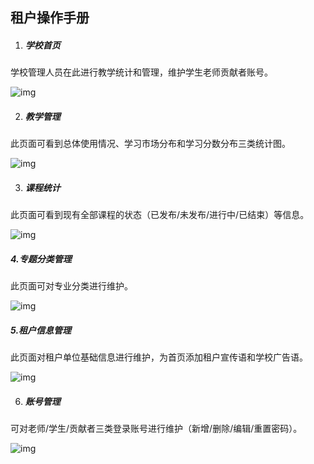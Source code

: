 ## 租户操作手册

1. ##### 学校首页

学校管理人员在此进行教学统计和管理，维护学生老师贡献者账号。

![img](D:\git\intro_to_MOOP\images\8-1.png )



2. ##### 教学管理

此页面可看到总体使用情况、学习市场分布和学习分数分布三类统计图。

![img](D:\git\intro_to_MOOP\images\8-2.png)



3. ##### 课程统计

此页面可看到现有全部课程的状态（已发布/未发布/进行中/已结束）等信息。

![img](D:\git\intro_to_MOOP\images\8-3.png)



##### 4.专题分类管理

此页面可对专业分类进行维护。

![img](D:\git\intro_to_MOOP\images\8-4.png)



##### 5.租户信息管理

此页面对租户单位基础信息进行维护，为首页添加租户宣传语和学校广告语。

![img](D:\git\intro_to_MOOP\images\8-5.png)



6. ##### 账号管理

可对老师/学生/贡献者三类登录账号进行维护（新增/删除/编辑/重置密码）。

![img](D:\git\intro_to_MOOP\images\8-6.png)